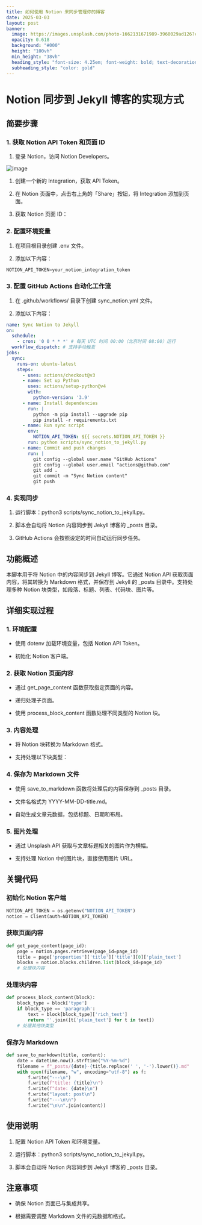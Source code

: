 ```yaml
---
title: 如何使用 Notion 来同步管理你的博客
date: 2025-03-03
layout: post
banner:
  image: https://images.unsplash.com/photo-1662131671989-3960029ad126?crop=entropy&cs=tinysrgb&fit=max&fm=jpg&ixid=M3w2OTIwMzJ8MHwxfHJhbmRvbXx8fHx8fHx8fDE3NDEwMjYzOTN8&ixlib=rb-4.0.3&q=80&w=1080
  opacity: 0.618
  background: "#000"
  height: "100vh"
  min_height: "38vh"
  heading_style: "font-size: 4.25em; font-weight: bold; text-decoration: underline"
  subheading_style: "color: gold"
---
```


# Notion 同步到 Jekyll 博客的实现方式

## 简要步骤

### 1. 获取 Notion API Token 和页面 ID

1. 登录 Notion，访问 Notion Developers。

![image](https://prod-files-secure.s3.us-west-2.amazonaws.com/a7a0cc5a-89b9-4cda-8686-1fba0ca52f40/d19c1afe-dea5-4312-9333-786b0ba83054/image.png?X-Amz-Algorithm=AWS4-HMAC-SHA256&X-Amz-Content-Sha256=UNSIGNED-PAYLOAD&X-Amz-Credential=ASIAZI2LB466VZ5MXB4I%2F20250303%2Fus-west-2%2Fs3%2Faws4_request&X-Amz-Date=20250303T182632Z&X-Amz-Expires=3600&X-Amz-Security-Token=IQoJb3JpZ2luX2VjEKL%2F%2F%2F%2F%2F%2F%2F%2F%2F%2FwEaCXVzLXdlc3QtMiJIMEYCIQCCccTf1e7eT7EwOkSKcc6nNCjnqfwG7ap2idh11rBtHgIhAMYD7uusa%2BeiQLu7tF%2FmQ6ocNcj6mhWl6NxsRBeJ8%2FCUKogECNv%2F%2F%2F%2F%2F%2F%2F%2F%2F%2FwEQABoMNjM3NDIzMTgzODA1IgxnuTsBcmsIJJ5ki5Aq3APZtO4KdxWz3UcV9Jw1oiGPzVidjosKGRkl4ctCfWbFpnKvlczwvzUY23jRJfx9BgEBaFxHLAuKU66kCGloIFXQpjRU0%2BP3aIc7W%2FMCFDs%2B1xz1%2BQzsPNOH2fD6AJnXOMjlHou77iL8FnCmEj6jtklM8I%2FIC4NhrZW1p3xOcPW2laPorHBYFBUCX1uxutI%2Fmq8IVoWP%2BJ9lfXbVfK60AkxfSgSsWca0EJJEEgP9EVH%2FznCnHsoxVU1l9lGQ%2B4XqksnC1kP1K40iMGLweAXszxMCU4e3%2F6QhJEVA8Lhf6Z5hettwC4ifi1WUwia2c9MTNI6wavoJ3xVABXoK%2B74L7ESivHdLKCB5ZA3l44PlDQCwwqqrlo%2F7mu8Sqw6lbx1Wh%2FFlqZ9V%2Frd6yK2XunB95sMX9gOFZfJg1Ou3QBMgbwJREw%2B7CGMkGWhAHJKSzMf9MKmJYyiqhgGaaAOX7kvr5FnyXH1%2BOfsozAXLeya8%2Bt4K6ApVvjACvzfdQPcPMdc83NGBK%2BDeZ5Shz2%2FxrRH2RvQafw0cpRpzyb%2F%2FxpZ8AV0OZhKEx3wnpj84cyoazm3hwJ4C0hoAXdQBMAlPVPjSw3dy3jG4cVar%2FjlHx%2B6cGx7GmlHDTLrOMV5jZnD64zCn25e%2BBjqkAb9wkophadbBXsYq82MSdSWxVfDfrP5bEggdgoby8XoC%2F3M0nQa5BJArLFe3fkQtzeNji%2FuF1rIs%2FpQ%2FBZjTCDTpF0SDRVJCp3S2tDMupI%2Bhz7fbGLHr%2FSyqYoSiVB05kaLrycY%2FRxwWuokHl8JixfcJG1Xfw3B%2FKyJucB2gzRORhaFPb2V0OJ8lOBwFM8dv5IKdNjh3Kn3I5S5lGm3q3UZ2qG4v&X-Amz-Signature=abf7d3b9bb23e278edd80d3ddddd0c03c765097990f03ed7a2f903b16c587045&X-Amz-SignedHeaders=host&x-id=GetObject)

1. 创建一个新的 Integration，获取 API Token。

1. 在 Notion 页面中，点击右上角的「Share」按钮，将 Integration 添加到页面。

1. 获取 Notion 页面 ID：


### 2. 配置环境变量

1. 在项目根目录创建 .env 文件。

1. 添加以下内容：

```javascript
NOTION_API_TOKEN=your_notion_integration_token
```

### 3. 配置 GitHub Actions 自动化工作流

1. 在 .github/workflows/ 目录下创建 sync_notion.yml 文件。

1. 添加以下内容：

```yaml
name: Sync Notion to Jekyll
on:
  schedule:
    - cron: '0 0 * * *' # 每天 UTC 时间 00:00（北京时间 08:00）运行
  workflow_dispatch: # 支持手动触发
jobs:
  sync:
    runs-on: ubuntu-latest
    steps:
      - uses: actions/checkout@v3
      - name: Set up Python
        uses: actions/setup-python@v4
        with:
          python-version: '3.9'
      - name: Install dependencies
        run: |
          python -m pip install --upgrade pip
          pip install -r requirements.txt
      - name: Run sync script
        env:
          NOTION_API_TOKEN: ${{ secrets.NOTION_API_TOKEN }}
        run: python scripts/sync_notion_to_jekyll.py
      - name: Commit and push changes
        run: |
          git config --global user.name "GitHub Actions"
          git config --global user.email "actions@github.com"
          git add .
          git commit -m "Sync Notion content"
          git push
```

### 4. 实现同步

1. 运行脚本：python3 scripts/sync_notion_to_jekyll.py。

1. 脚本会自动将 Notion 内容同步到 Jekyll 博客的 _posts 目录。

1. GitHub Actions 会按照设定的时间自动运行同步任务。

## 功能概述

本脚本用于将 Notion 中的内容同步到 Jekyll 博客。它通过 Notion API 获取页面内容，将其转换为 Markdown 格式，并保存到 Jekyll 的 _posts 目录中。支持处理多种 Notion 块类型，如段落、标题、列表、代码块、图片等。

## 详细实现过程

### 1. 环境配置

- 使用 dotenv 加载环境变量，包括 Notion API Token。

- 初始化 Notion 客户端。

### 2. 获取 Notion 页面内容

- 通过 get_page_content 函数获取指定页面的内容。

- 递归处理子页面。

- 使用 process_block_content 函数处理不同类型的 Notion 块。

### 3. 内容处理

- 将 Notion 块转换为 Markdown 格式。

- 支持处理以下块类型：


### 4. 保存为 Markdown 文件

- 使用 save_to_markdown 函数将处理后的内容保存到 _posts 目录。

- 文件名格式为 YYYY-MM-DD-title.md。

- 自动生成文章元数据，包括标题、日期和布局。

### 5. 图片处理

- 通过 Unsplash API 获取与文章标题相关的图片作为横幅。

- 支持处理 Notion 中的图片块，直接使用图片 URL。

## 关键代码

### 初始化 Notion 客户端

```python
NOTION_API_TOKEN = os.getenv("NOTION_API_TOKEN")
notion = Client(auth=NOTION_API_TOKEN)
```

### 获取页面内容

```python
def get_page_content(page_id):
    page = notion.pages.retrieve(page_id=page_id)
    title = page['properties']['title']['title'][0]['plain_text']
    blocks = notion.blocks.children.list(block_id=page_id)
    # 处理块内容
```

### 处理块内容

```python
def process_block_content(block):
    block_type = block['type']
    if block_type == 'paragraph':
        text = block[block_type]['rich_text']
        return ''.join([t['plain_text'] for t in text])
    # 处理其他块类型
```

### 保存为 Markdown

```python
def save_to_markdown(title, content):
    date = datetime.now().strftime("%Y-%m-%d")
    filename = f"_posts/{date}-{title.replace(' ', '-').lower()}.md"
    with open(filename, "w", encoding="utf-8") as f:
        f.write("---\n")
        f.write(f"title: {title}\n")
        f.write(f"date: {date}\n")
        f.write("layout: post\n")
        f.write("---\n\n")
        f.write("\n\n".join(content))
```

## 使用说明

1. 配置 Notion API Token 和环境变量。

1. 运行脚本：python3 scripts/sync_notion_to_jekyll.py。

1. 脚本会自动将 Notion 内容同步到 Jekyll 博客的 _posts 目录。

## 注意事项

- 确保 Notion 页面已与集成共享。

- 根据需要调整 Markdown 文件的元数据和格式。
